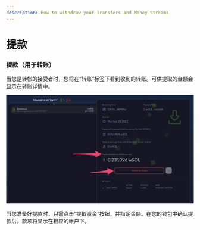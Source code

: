 ```yaml
---
description: How to withdraw your Transfers and Money Streams
---
```


# 提款

### 提款（用于转账）

当您是转帐的接受者时，您将在“转账”标签下看到收到的转账。可供提取的金额会显示在转账详情中。

![](../.gitbook/assets/withdrawal.png)

当您准备好提款时，只需点击“提取资金”按钮，并指定金额。在您的钱包中确认提款后，款项将显示在相应的帐户下。
